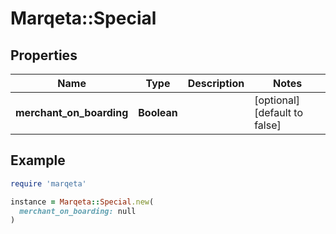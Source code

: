 # Marqeta::Special

## Properties

| Name | Type | Description | Notes |
| ---- | ---- | ----------- | ----- |
| **merchant_on_boarding** | **Boolean** |  | [optional][default to false] |

## Example

```ruby
require 'marqeta'

instance = Marqeta::Special.new(
  merchant_on_boarding: null
)
```

